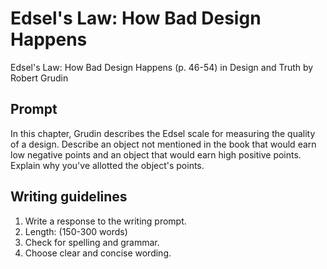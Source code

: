 # Edsel's Law: How Bad Design Happens

Edsel's Law: How Bad Design Happens \(p. 46-54\) in Design and Truth by Robert Grudin

## **Prompt**

In this chapter, Grudin describes the Edsel scale for measuring the quality of a design. Describe an object not mentioned in the book that would earn low negative points and an object that would earn high positive points. Explain why you've allotted the object's points.

## **Writing guidelines**

1. Write a response to the writing prompt.
2. Length: \(150-300 words\)
3. Check for spelling and grammar.
4. Choose clear and concise wording.



